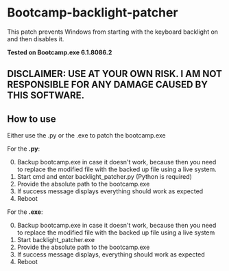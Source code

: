 # Bootcamp-backlight-patcher
This patch prevents Windows from starting with the keyboard backlight on and then disables it.

__Tested on Bootcamp.exe 6.1.8086.2__

## DISCLAIMER: USE AT YOUR OWN RISK. I AM NOT RESPONSIBLE FOR ANY DAMAGE CAUSED BY THIS SOFTWARE.

## How to use
Either use the .py or the .exe to patch the bootcamp.exe

For the __.py__:

0. Backup bootcamp.exe in case it doesn't work, because then you need to replace the modified file with the backed up file using a live system.
1. Start cmd and enter backlight_patcher.py (Python is required)
2. Provide the absolute path to the bootcamp.exe
3. If success message displays everything should work as expected
4. Reboot


For the __.exe__:

0. Backup bootcamp.exe in case it doesn't work, because then you need to replace the modified file with the backed up file using a live system
1. Start backlight_patcher.exe
2. Provide the absolute path to the bootcamp.exe
3. If success message displays, everything should work as expected
4. Reboot
